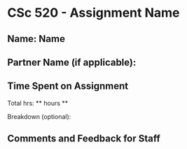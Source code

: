 # CSc 520 - **Assignment Name**

## Name: **Name**
## Partner Name (if applicable):


## Time Spent on Assignment

Total hrs: ** hours **

Breakdown (optional):


## Comments and Feedback for Staff
